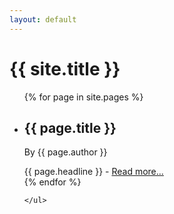 ```yaml
---
layout: default
---
```


# {{ site.title }}
<ul class="main-list">

{% for page in site.pages %}
    <li>
        <h2>{{ page.title }}</h2>
        <p>By {{ page.author }}</p>
    {{ page.headline }} - <a href="aaea-workshop{{ page.permalink }}">Read more...</a>
    </li>
{% endfor %}

    </ul>
